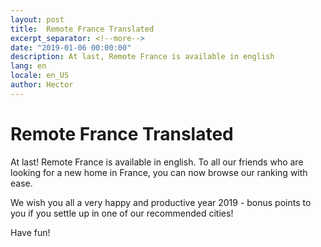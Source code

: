 ```yaml
---
layout: post
title:  Remote France Translated
excerpt_separator: <!--more-->
date: "2019-01-06 00:00:00"
description: At last, Remote France is available in english
lang: en
locale: en_US
author: Hector
---
```


# Remote France Translated

At last! Remote France is available in english. To all our friends who are looking for a new home in France, you can now browse our ranking with ease.

We wish you all a very happy and productive year 2019 - bonus points to you if you settle up in one of our recommended cities!

<!--more-->

Have fun!
